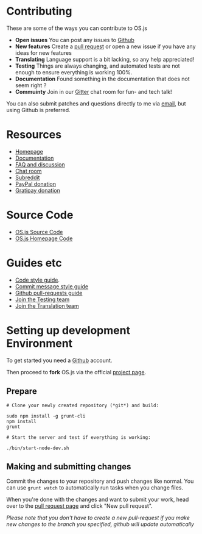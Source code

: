 # Contributing

These are some of the ways you can contribute to OS.js

* **Open issues** You can post any issues to [Github](https://github.com/andersevenrud/OS.js-v2/issues)
* **New features** Create a [pull request](https://github.com/andersevenrud/OS.js-v2/pulls) or open a new issue if you have any ideas for new features
* **Translating** Language support is a bit lacking, so any help appreciated!
* **Testing** Things are always changing, and automated tests are not enough to ensure everything is working 100%.
* **Documentation** Found something in the documentation that does not seem right ?
* **Commuinty** Join in our [Gitter](https://gitter.im/andersevenrud/OS.js-v2) chat room for fun- and tech talk!

You can also submit patches and questions directly to me via [email](mailto:andersevenrud@gmail.com), but using Github is preferred.

# Resources

* [Homepage](http://os.js.org/)
* [Documentation](http://os.js.org/doc/)
* [FAQ and discussion](https://github.com/andersevenrud/OS.js-v2/issues/49)
* [Chat room](https://gitter.im/andersevenrud/OS.js-v2)
* [Subreddit](https://www.reddit.com/r/osjs)
* [PayPal donation](https://www.paypal.com/cgi-bin/webscr?cmd=_donations&business=andersevenrud%40gmail%2ecom&lc=NO&currency_code=USD&bn=PP%2dDonationsBF%3abtn_donate_SM%2egif%3aNonHosted)
* [Gratipay donation](https://gratipay.com/os-js/)

# Source Code

* [OS.js Source Code](https://github.com/andersevenrud/OS.js-v2)
* [OS.js Homepage Code](https://github.com/andersevenrud/os.js.org)

# Guides etc

* [Code style guide](https://github.com/andersevenrud/OS.js-v2/wiki/Style-guide).
* [Commit message style guide](https://robots.thoughtbot.com/5-useful-tips-for-a-better-commit-message)
* [Github pull-requests guide](https://help.github.com/articles/using-pull-requests/)
* [Join the Testing team](https://github.com/andersevenrud/OS.js-v2/wiki/Join-the-testing-team)
* [Join the Translation team](https://github.com/andersevenrud/OS.js-v2/wiki/Join-the-translation-team)


# Setting up development Environment

To get started you need a [Github](https://github.com/) account.

Then proceed to **fork** OS.js via the official [project page](https://github.com/andersevenrud/OS.js-v2).

## Prepare


```
# Clone your newly created repository (*git*) and build:

sudo npm install -g grunt-cli
npm install
grunt

# Start the server and test if everything is working:

./bin/start-node-dev.sh
```

## Making and submitting changes

Commit the changes to your repository and push changes like normal. You can use `grunt watch` to automatically run tasks when you change files.

When you're done with the changes and want to submit your work, head over to the [pull request page](https://github.com/andersevenrud/OS.js-v2/pulls) and click "New pull request".

*Please note that you don't have to create a new pull-request if you make new changes to the branch you specified, github will update automatically*
